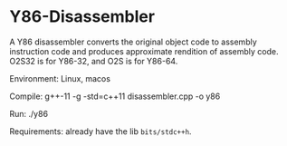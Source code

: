 # Y86-Disassembler

A Y86 disassembler converts the original object code to assembly instruction code and produces approximate rendition of assembly code. O2S32 is for Y86-32, and O2S is for Y86-64.

Environment: Linux, macos

Compile: g++-11 -g -std=c++11 disassembler.cpp -o y86

Run: ./y86

Requirements: already have the lib `bits/stdc++h`. 
